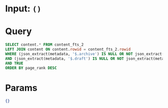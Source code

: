 # Input: `()`

# Query

```sql
SELECT content.* FROM content_fts_2
LEFT JOIN content ON content.rowid = content_fts_2.rowid
WHERE (json_extract(metadata, '$.archive') IS NULL OR NOT json_extract(metadata, '$.archive'))
AND (json_extract(metadata, '$.draft') IS NULL OR NOT json_extract(metadata, '$.draft'))
AND TRUE
ORDER BY page_rank DESC
```

# Params

```json
{}
```